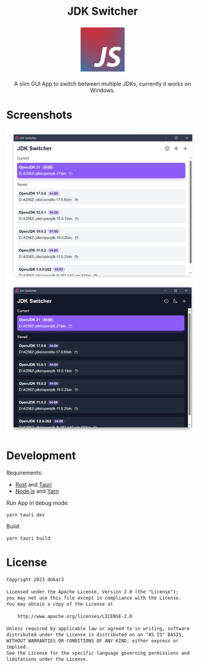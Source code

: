 <h1 align="center">JDK Switcher</h1>

<p align="center">
<img width="128" src="./public/icon.png"/>
</p>

<p align="center">
A slim GUI App to switch between multiple JDKs, currently it works on Windows.
</p>

# Screenshots

![](./images/screenshot-light.png)
![](./images/screenshot-dark.png)

# Development

Requirements:

- [Rust](https://www.rust-lang.org/) and [Tauri](https://tauri.app/)
- [Node.js](https://nodejs.org/en) and [Yarn](https://yarnpkg.com/)

Run App in debug mode:

```shell
yarn tauri dev
```

Build:

```shell
yarn tauri build
```

# License

```
Copyright 2023 dokar3

Licensed under the Apache License, Version 2.0 (the "License");
you may not use this file except in compliance with the License.
You may obtain a copy of the License at

    http://www.apache.org/licenses/LICENSE-2.0

Unless required by applicable law or agreed to in writing, software
distributed under the License is distributed on an "AS IS" BASIS,
WITHOUT WARRANTIES OR CONDITIONS OF ANY KIND, either express or implied.
See the License for the specific language governing permissions and
limitations under the License.
```

